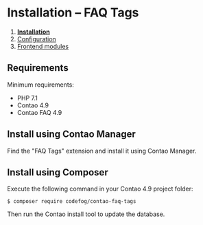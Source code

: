 # Installation – FAQ Tags

1. [**Installation**](01-installation.md)
2. [Configuration](02-backend-ui.md)
3. [Frontend modules](03-frontend-modules.md)

## Requirements

Minimum requirements:

 - PHP 7.1
 - Contao 4.9
 - Contao FAQ 4.9

## Install using Contao Manager

Find the "FAQ Tags" extension and install it using Contao Manager.

## Install using Composer

Execute the following command in your Contao 4.9 project folder:

    $ composer require codefog/contao-faq-tags

Then run the Contao install tool to update the database.

